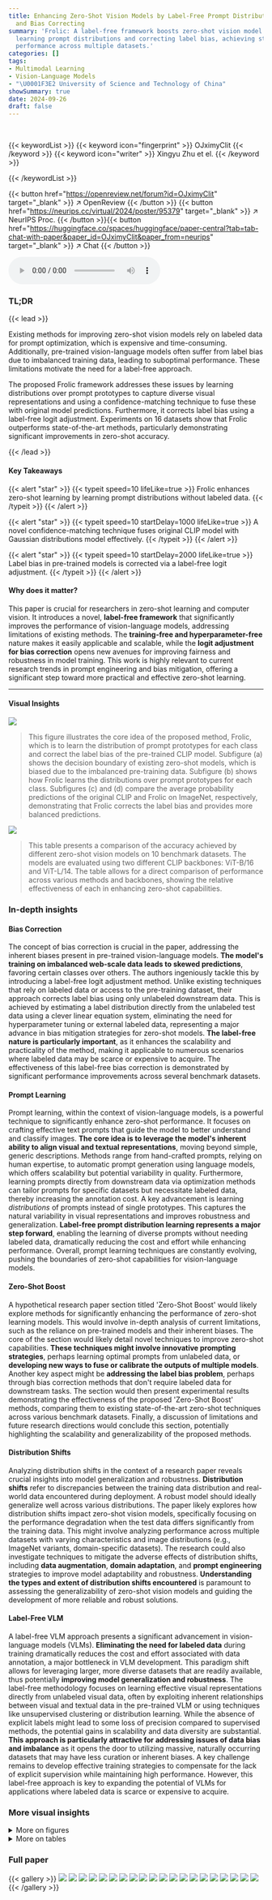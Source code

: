 ```yaml
---
title: Enhancing Zero-Shot Vision Models by Label-Free Prompt Distribution Learning
  and Bias Correcting
summary: 'Frolic: A label-free framework boosts zero-shot vision model accuracy by
  learning prompt distributions and correcting label bias, achieving state-of-the-art
  performance across multiple datasets.'
categories: []
tags:
- Multimodal Learning
- Vision-Language Models
- "\U0001F3E2 University of Science and Technology of China"
showSummary: true
date: 2024-09-26
draft: false
---
```


<br>

{{< keywordList >}}
{{< keyword icon="fingerprint" >}} OJximyClit {{< /keyword >}}
{{< keyword icon="writer" >}} Xingyu Zhu et el. {{< /keyword >}}
 
{{< /keywordList >}}

{{< button href="https://openreview.net/forum?id=OJximyClit" target="_blank" >}}
↗ OpenReview
{{< /button >}}
{{< button href="https://neurips.cc/virtual/2024/poster/95379" target="_blank" >}}
↗ NeurIPS Proc.
{{< /button >}}{{< button href="https://huggingface.co/spaces/huggingface/paper-central?tab=tab-chat-with-paper&paper_id=OJximyClit&paper_from=neurips" target="_blank" >}}
↗ Chat
{{< /button >}}



<audio controls>
    <source src="https://ai-paper-reviewer.com/OJximyClit/podcast.wav" type="audio/wav">
    Your browser does not support the audio element.
</audio>


### TL;DR


{{< lead >}}

Existing methods for improving zero-shot vision models rely on labeled data for prompt optimization, which is expensive and time-consuming.  Additionally, pre-trained vision-language models often suffer from label bias due to imbalanced training data, leading to suboptimal performance. These limitations motivate the need for a label-free approach.

The proposed Frolic framework addresses these issues by learning distributions over prompt prototypes to capture diverse visual representations and using a confidence-matching technique to fuse these with original model predictions.  Furthermore, it corrects label bias using a label-free logit adjustment. Experiments on 16 datasets show that Frolic outperforms state-of-the-art methods, particularly demonstrating significant improvements in zero-shot accuracy.

{{< /lead >}}


#### Key Takeaways

{{< alert "star" >}}
{{< typeit speed=10 lifeLike=true >}} Frolic enhances zero-shot learning by learning prompt distributions without labeled data. {{< /typeit >}}
{{< /alert >}}

{{< alert "star" >}}
{{< typeit speed=10 startDelay=1000 lifeLike=true >}} A novel confidence-matching technique fuses original CLIP model with Gaussian distributions model effectively. {{< /typeit >}}
{{< /alert >}}

{{< alert "star" >}}
{{< typeit speed=10 startDelay=2000 lifeLike=true >}} Label bias in pre-trained models is corrected via a label-free logit adjustment. {{< /typeit >}}
{{< /alert >}}

#### Why does it matter?
This paper is crucial for researchers in zero-shot learning and computer vision.  It introduces a novel, **label-free framework** that significantly improves the performance of vision-language models, addressing limitations of existing methods. The **training-free and hyperparameter-free** nature makes it easily applicable and scalable, while the **logit adjustment for bias correction** opens new avenues for improving fairness and robustness in model training. This work is highly relevant to current research trends in prompt engineering and bias mitigation, offering a significant step toward more practical and effective zero-shot learning.

------
#### Visual Insights



![](https://ai-paper-reviewer.com/OJximyClit/figures_1_1.jpg)

> This figure illustrates the core idea of the proposed method, Frolic, which is to learn the distribution of prompt prototypes for each class and correct the label bias of the pre-trained CLIP model.  Subfigure (a) shows the decision boundary of existing zero-shot models, which is biased due to the imbalanced pre-training data. Subfigure (b) shows how Frolic learns the distributions over prompt prototypes for each class. Subfigures (c) and (d) compare the average probability predictions of the original CLIP and Frolic on ImageNet, respectively, demonstrating that Frolic corrects the label bias and provides more balanced predictions.





![](https://ai-paper-reviewer.com/OJximyClit/tables_4_1.jpg)

> This table presents a comparison of the accuracy achieved by different zero-shot vision models on 10 benchmark datasets.  The models are evaluated using two different CLIP backbones: ViT-B/16 and ViT-L/14.  The table allows for a direct comparison of performance across various methods and backbones, showing the relative effectiveness of each in enhancing zero-shot capabilities.





### In-depth insights


#### Bias Correction
The concept of bias correction is crucial in the paper, addressing the inherent biases present in pre-trained vision-language models.  **The model's training on imbalanced web-scale data leads to skewed predictions**, favoring certain classes over others. The authors ingeniously tackle this by introducing a label-free logit adjustment method. Unlike existing techniques that rely on labeled data or access to the pre-training dataset, their approach corrects label bias using only unlabeled downstream data.  This is achieved by estimating a label distribution directly from the unlabeled test data using a clever linear equation system, eliminating the need for hyperparameter tuning or external labeled data, representing a major advance in bias mitigation strategies for zero-shot models.  **The label-free nature is particularly important**, as it enhances the scalability and practicality of the method, making it applicable to numerous scenarios where labeled data may be scarce or expensive to acquire.  The effectiveness of this label-free bias correction is demonstrated by significant performance improvements across several benchmark datasets.

#### Prompt Learning
Prompt learning, within the context of vision-language models, is a powerful technique to significantly enhance zero-shot performance.  It focuses on crafting effective text prompts that guide the model to better understand and classify images.  **The core idea is to leverage the model's inherent ability to align visual and textual representations**, moving beyond simple, generic descriptions.  Methods range from hand-crafted prompts, relying on human expertise, to automatic prompt generation using language models, which offers scalability but potential variability in quality.  Furthermore, learning prompts directly from downstream data via optimization methods can tailor prompts for specific datasets but necessitate labeled data, thereby increasing the annotation cost.  A key advancement is learning *distributions* of prompts instead of single prototypes. This captures the natural variability in visual representations and improves robustness and generalization. **Label-free prompt distribution learning represents a major step forward**, enabling the learning of diverse prompts without needing labeled data, dramatically reducing the cost and effort while enhancing performance. Overall, prompt learning techniques are constantly evolving, pushing the boundaries of zero-shot capabilities for vision-language models.

#### Zero-Shot Boost
A hypothetical research paper section titled 'Zero-Shot Boost' would likely explore methods for significantly enhancing the performance of zero-shot learning models.  This would involve in-depth analysis of current limitations, such as the reliance on pre-trained models and their inherent biases. The core of the section would likely detail novel techniques to improve zero-shot capabilities.  **These techniques might involve innovative prompting strategies**, perhaps learning optimal prompts from unlabeled data, or **developing new ways to fuse or calibrate the outputs of multiple models**. Another key aspect might be **addressing the label bias problem**, perhaps through bias correction methods that don't require labeled data for downstream tasks.  The section would then present experimental results demonstrating the effectiveness of the proposed 'Zero-Shot Boost' methods, comparing them to existing state-of-the-art zero-shot techniques across various benchmark datasets.  Finally, a discussion of limitations and future research directions would conclude this section, potentially highlighting the scalability and generalizability of the proposed methods.

#### Distribution Shifts
Analyzing distribution shifts in the context of a research paper reveals crucial insights into model generalization and robustness.  **Distribution shifts** refer to discrepancies between the training data distribution and real-world data encountered during deployment.  A robust model should ideally generalize well across various distributions. The paper likely explores how distribution shifts impact zero-shot vision models, specifically focusing on the performance degradation when the test data differs significantly from the training data.  This might involve analyzing performance across multiple datasets with varying characteristics and image distributions (e.g., ImageNet variants, domain-specific datasets).  The research could also investigate techniques to mitigate the adverse effects of distribution shifts, including **data augmentation**, **domain adaptation**, and **prompt engineering** strategies to improve model adaptability and robustness. **Understanding the types and extent of distribution shifts encountered** is paramount to assessing the generalizability of zero-shot vision models and guiding the development of more reliable and robust solutions.

#### Label-Free VLM
A label-free VLM approach presents a significant advancement in vision-language models (VLMs). **Eliminating the need for labeled data** during training dramatically reduces the cost and effort associated with data annotation, a major bottleneck in VLM development.  This paradigm shift allows for leveraging larger, more diverse datasets that are readily available, thus potentially **improving model generalization and robustness**.  The label-free methodology focuses on learning effective visual representations directly from unlabeled visual data, often by exploiting inherent relationships between visual and textual data in the pre-trained VLM or using techniques like unsupervised clustering or distribution learning.  While the absence of explicit labels might lead to some loss of precision compared to supervised methods, the potential gains in scalability and data diversity are substantial.  **This approach is particularly attractive for addressing issues of data bias and imbalance** as it opens the door to utilizing massive, naturally occurring datasets that may have less curation or inherent biases.  A key challenge remains to develop effective training strategies to compensate for the lack of explicit supervision while maintaining high performance. However, this label-free approach is key to expanding the potential of VLMs for applications where labeled data is scarce or expensive to acquire.


### More visual insights

<details>
<summary>More on figures
</summary>


![](https://ai-paper-reviewer.com/OJximyClit/figures_3_1.jpg)

> This figure shows a bar chart comparing the average confidence scores of two models, fc and fg, across various datasets.  The confidence score represents the model's certainty in its predictions. The chart visually demonstrates that model fg generally exhibits higher confidence scores than model fc across all the datasets shown.


![](https://ai-paper-reviewer.com/OJximyClit/figures_8_1.jpg)

> This figure shows the relationship between the accuracy gains achieved by using the adaptive fusion technique (compared to simple fusion) and the difference in confidence between the Gaussian model (fg) and the original CLIP model (fc).  A linear regression line is fitted to the data points, demonstrating a positive correlation: larger confidence differences between the two models generally lead to greater improvements in accuracy by using the adaptive fusion strategy.


![](https://ai-paper-reviewer.com/OJximyClit/figures_8_2.jpg)

> This figure shows the convergence behavior of the accuracy and the ℓ1 error during the iterative process of Algorithm 2 for estimating β on the ImageNet dataset.  The x-axis represents the iteration number, the left y-axis shows the accuracy in percentage, and the right y-axis displays the ℓ1 error. The plot demonstrates that the accuracy quickly increases and stabilizes after around 6 iterations, while the ℓ1 error steadily decreases to a value below the defined threshold (ε = 0.01) within 10 iterations. This visualizes the convergence of Algorithm 2, highlighting its efficiency in estimating β.


</details>




<details>
<summary>More on tables
</summary>


![](https://ai-paper-reviewer.com/OJximyClit/tables_6_1.jpg)
> This table presents a comparison of the accuracy achieved by various zero-shot vision models on ten image classification datasets.  The models are tested using two different versions of the CLIP architecture: ViT-B/16 and ViT-L/14.  The table allows for a direct comparison of model performance across different datasets and CLIP versions. The table includes both baseline methods and the proposed 'Frolic' method, enabling an assessment of the performance improvement.

![](https://ai-paper-reviewer.com/OJximyClit/tables_7_1.jpg)
> This table presents a comparison of the accuracy achieved by different zero-shot vision models on ten image classification datasets.  The models compared include various state-of-the-art methods and the proposed Frolic method.  Results are shown for two different CLIP backbones, ViT-B/16 and ViT-L/14, highlighting the performance variations across different model architectures. The table demonstrates the relative improvement achieved by Frolic compared to existing methods.

![](https://ai-paper-reviewer.com/OJximyClit/tables_7_2.jpg)
> This table presents the accuracy achieved by various models (including the proposed Frolic model and its variants) across different datasets.  The datasets include a set of 10 commonly used image classification benchmarks (10-datasets), the ImageNet dataset, and five variants of ImageNet representing different image distribution shifts (IN-Variants). Each model's performance is evaluated using two different backbone architectures: ViT-B/16 and ViT-L/14. The rows represent different versions of the model, showing the impact of each component (prompt distribution learning, bias correction, fusion technique).

![](https://ai-paper-reviewer.com/OJximyClit/tables_8_1.jpg)
> This table compares the accuracy of different zero-shot vision models on ten benchmark datasets using two different CLIP backbones: ViT-B/16 and ViT-L/14.  The models compared include the baseline CLIP, several prompt engineering and bias correction methods, and the proposed Frolic method.  The table highlights Frolic's superior performance across various datasets compared to other state-of-the-art techniques, showcasing the effectiveness of its label-free prompt distribution learning and bias correction approach.

![](https://ai-paper-reviewer.com/OJximyClit/tables_8_2.jpg)
> This table compares the accuracy of the proposed method, Frolic, against other prompt-based methods (CoOp and CoCoOp) using CLIP ViT-B/16.  The accuracy is reported for various datasets, showing that Frolic outperforms other methods. The asterisk indicates that Frolic uses InMaP.

![](https://ai-paper-reviewer.com/OJximyClit/tables_9_1.jpg)
> This table compares the accuracy of Frolic against two other adapter-based distribution methods (LFA and Tip-Adapter) using CLIP ViT-B/16 on ImageNet and its variants.  It shows the accuracy (%) achieved by each method on the ImageNet dataset and four of its distribution shifts (IN-A, IN-V2, IN-R, IN-Sketch). The average accuracy across these five datasets is also provided.

![](https://ai-paper-reviewer.com/OJximyClit/tables_9_2.jpg)
> This table compares the running time and accuracy of different models on the ImageNet dataset using the ViT-B/16 architecture. The models compared are CLIP, TPT, TDA, and Frolic.  Frolic shows a significant improvement in accuracy over other methods while maintaining a reasonable runtime compared to TDA. CLIP has the fastest runtime, but also the lowest accuracy.

</details>




### Full paper

{{< gallery >}}
<img src="https://ai-paper-reviewer.com/OJximyClit/1.png" class="grid-w50 md:grid-w33 xl:grid-w25" />
<img src="https://ai-paper-reviewer.com/OJximyClit/2.png" class="grid-w50 md:grid-w33 xl:grid-w25" />
<img src="https://ai-paper-reviewer.com/OJximyClit/3.png" class="grid-w50 md:grid-w33 xl:grid-w25" />
<img src="https://ai-paper-reviewer.com/OJximyClit/4.png" class="grid-w50 md:grid-w33 xl:grid-w25" />
<img src="https://ai-paper-reviewer.com/OJximyClit/5.png" class="grid-w50 md:grid-w33 xl:grid-w25" />
<img src="https://ai-paper-reviewer.com/OJximyClit/6.png" class="grid-w50 md:grid-w33 xl:grid-w25" />
<img src="https://ai-paper-reviewer.com/OJximyClit/7.png" class="grid-w50 md:grid-w33 xl:grid-w25" />
<img src="https://ai-paper-reviewer.com/OJximyClit/8.png" class="grid-w50 md:grid-w33 xl:grid-w25" />
<img src="https://ai-paper-reviewer.com/OJximyClit/9.png" class="grid-w50 md:grid-w33 xl:grid-w25" />
<img src="https://ai-paper-reviewer.com/OJximyClit/10.png" class="grid-w50 md:grid-w33 xl:grid-w25" />
<img src="https://ai-paper-reviewer.com/OJximyClit/11.png" class="grid-w50 md:grid-w33 xl:grid-w25" />
<img src="https://ai-paper-reviewer.com/OJximyClit/12.png" class="grid-w50 md:grid-w33 xl:grid-w25" />
<img src="https://ai-paper-reviewer.com/OJximyClit/13.png" class="grid-w50 md:grid-w33 xl:grid-w25" />
<img src="https://ai-paper-reviewer.com/OJximyClit/14.png" class="grid-w50 md:grid-w33 xl:grid-w25" />
<img src="https://ai-paper-reviewer.com/OJximyClit/15.png" class="grid-w50 md:grid-w33 xl:grid-w25" />
<img src="https://ai-paper-reviewer.com/OJximyClit/16.png" class="grid-w50 md:grid-w33 xl:grid-w25" />
<img src="https://ai-paper-reviewer.com/OJximyClit/17.png" class="grid-w50 md:grid-w33 xl:grid-w25" />
<img src="https://ai-paper-reviewer.com/OJximyClit/18.png" class="grid-w50 md:grid-w33 xl:grid-w25" />
<img src="https://ai-paper-reviewer.com/OJximyClit/19.png" class="grid-w50 md:grid-w33 xl:grid-w25" />
<img src="https://ai-paper-reviewer.com/OJximyClit/20.png" class="grid-w50 md:grid-w33 xl:grid-w25" />
{{< /gallery >}}